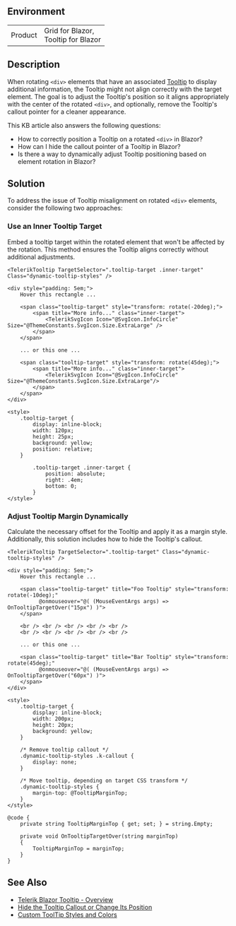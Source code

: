 
## Environment

<table>
<tbody>
<tr>
<td>Product</td>
<td>
Grid for Blazor, <br />
Tooltip for Blazor
</td>
</tr>
</tbody>
</table>

## Description

When rotating `<div>` elements that have an associated [Tooltip](slug:tooltip-overview) to display additional information, the Tooltip might not align correctly with the target element. The goal is to adjust the Tooltip's position so it aligns appropriately with the center of the rotated `<div>`, and optionally, remove the Tooltip's callout pointer for a cleaner appearance.

This KB article also answers the following questions:
- How to correctly position a Tooltip on a rotated `<div>` in Blazor?
- How can I hide the callout pointer of a Tooltip in Blazor?
- Is there a way to dynamically adjust Tooltip positioning based on element rotation in Blazor?

## Solution

To address the issue of Tooltip misalignment on rotated `<div>` elements, consider the following two approaches:

### Use an Inner Tooltip Target

Embed a tooltip target within the rotated element that won't be affected by the rotation. This method ensures the Tooltip aligns correctly without additional adjustments.

````RAZOR
<TelerikTooltip TargetSelector=".tooltip-target .inner-target" Class="dynamic-tooltip-styles" />

<div style="padding: 5em;">
    Hover this rectangle ...

    <span class="tooltip-target" style="transform: rotate(-20deg);">
        <span title="More info..." class="inner-target">
            <TelerikSvgIcon Icon="@SvgIcon.InfoCircle" Size="@ThemeConstants.SvgIcon.Size.ExtraLarge" />
        </span>
    </span>

    ... or this one ...

    <span class="tooltip-target" style="transform: rotate(45deg);">
        <span title="More info..." class="inner-target">
            <TelerikSvgIcon Icon="@SvgIcon.InfoCircle" Size="@ThemeConstants.SvgIcon.Size.ExtraLarge"/>
        </span>
    </span>
</div>

<style>
    .tooltip-target {
        display: inline-block;
        width: 120px;
        height: 25px;
        background: yellow;
        position: relative;
    }

        .tooltip-target .inner-target {
            position: absolute;
            right: .4em;
            bottom: 0;
        }
</style>
````

### Adjust Tooltip Margin Dynamically

Calculate the necessary offset for the Tooltip and apply it as a margin style. Additionally, this solution includes how to hide the Tooltip's callout.

````RAZOR
<TelerikTooltip TargetSelector=".tooltip-target" Class="dynamic-tooltip-styles" />

<div style="padding: 5em;">
    Hover this rectangle ...

    <span class="tooltip-target" title="Foo Tooltip" style="transform: rotate(-10deg);"
          @onmouseover="@( (MouseEventArgs args) => OnTooltipTargetOver("15px") )">
    </span>

    <br /> <br /> <br /> <br /> <br />
    <br /> <br /> <br /> <br /> <br />

    ... or this one ...

    <span class="tooltip-target" title="Bar Tooltip" style="transform: rotate(45deg);"
          @onmouseover="@( (MouseEventArgs args) => OnTooltipTargetOver("60px") )">
    </span>
</div>

<style>
    .tooltip-target {
        display: inline-block;
        width: 200px;
        height: 20px;
        background: yellow;
    }

    /* Remove tooltip callout */
    .dynamic-tooltip-styles .k-callout {
        display: none;
    }

    /* Move tooltip, depending on target CSS transform */
    .dynamic-tooltip-styles {
        margin-top: @TooltipMarginTop;
    }
</style>

@code {
    private string TooltipMarginTop { get; set; } = string.Empty;

    private void OnTooltipTargetOver(string marginTop)
    {
        TooltipMarginTop = marginTop;
    }
}
````

## See Also

- [Telerik Blazor Tooltip - Overview](slug:tooltip-overview)
- [Hide the Tooltip Callout or Change Its Position](slug:tooltip-kb-callout-position)
- [Custom ToolTip Styles and Colors](slug:tooltip-kb-custom-styles)
